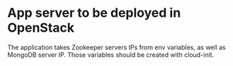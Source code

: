 # App server to be deployed in OpenStack

The application takes Zookeeper servers IPs from env variables, as well as MongoDB server IP. 
Those variables should be created with cloud-init.
